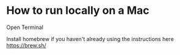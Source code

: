 # How to run locally on a Mac

Open Terminal

Install homebrew if you haven't already using the instructions here https://brew.sh/
